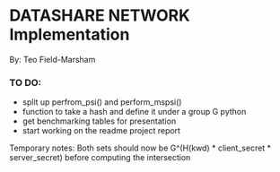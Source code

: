 # DATASHARE NETWORK Implementation

By: Teo Field-Marsham

### TO DO:
- split up perfrom_psi() and perform_mspsi()
- function to take a hash and define it under a group G python
- get benchmarking tables for presentation  
- start working on the readme project report

Temporary notes:
Both sets should now be G^(H(kwd) * client_secret * server_secret) before computing the intersection
